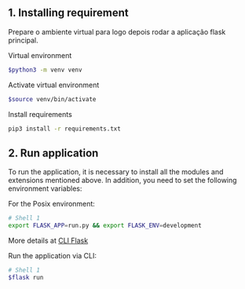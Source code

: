 ## 1. Installing requirement

Prepare o ambiente virtual para logo depois rodar a aplicação flask principal. 

Virtual environment
```bash
$python3 -m venv venv
```

Activate virtual environment
```bash
$source venv/bin/activate
```

Install requirements
```bash
pip3 install -r requirements.txt
```

## 2. Run application

To run the application, it is necessary to install all the modules and extensions mentioned above. In addition, you need to set the following environment variables:

For the Posix environment:
```bash
# Shell 1
export FLASK_APP=run.py && export FLASK_ENV=development
```
More details at [CLI Flask](https://flask.palletsprojects.com/en/2.0.x/cli/)

Run the application via CLI:
```bash
# Shell 1
$flask run
```